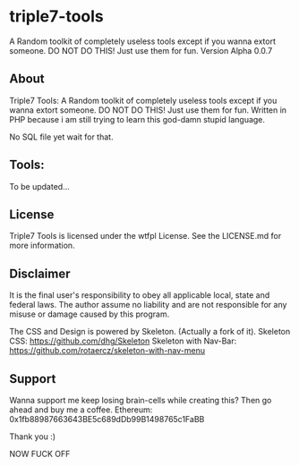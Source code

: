 # triple7-tools
A Random toolkit of completely useless tools except if you wanna extort someone. DO NOT DO THIS! Just use them for fun. Version Alpha 0.0.7

## About
Triple7 Tools: A Random toolkit of completely useless tools except if you wanna extort someone. DO NOT DO THIS! Just use them for fun. Written in PHP because i am still trying to learn this god-damn stupid language.

No SQL file yet wait for that.

## Tools:
To be updated...
## License

Triple7 Tools is licensed under the wtfpl License. See the LICENSE.md for more information.

## Disclaimer
It is the final user's responsibility to obey all applicable local, state and federal laws.
The author assume no liability and are not responsible for any misuse or damage caused by this program.

The CSS and Design is powered by Skeleton. (Actually a fork of it).
Skeleton CSS: <a href="https://github.com/dhg/Skeleton"> https://github.com/dhg/Skeleton</a>
Skeleton with Nav-Bar: <a href="https://github.com/rotaercz/skeleton-with-nav-menu">https://github.com/rotaercz/skeleton-with-nav-menu</a>

## Support
Wanna support me keep losing brain-cells while creating this? Then go ahead and buy me a coffee. Ethereum: 0x1fb88987663643BE5c689dDb99B1498765c1FaBB
<p> Thank you :) </p>

NOW FUCK OFF
